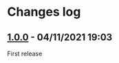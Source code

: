# Changes log

## [1.0.0](https://github.com/nhthai173/control4/tree/main/CCM12/Published/Previous%20version/1.0.0) - 04/11/2021 19:03

First release